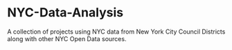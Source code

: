 # NYC-Data-Analysis
A collection of projects using NYC data from New York City Council Districts along with other NYC Open Data sources.
